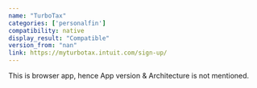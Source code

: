 ```yaml
---
name: "TurboTax"
categories: ['personalfin']
compatibility: native
display_result: "Compatible"
version_from: "nan"
link: https://myturbotax.intuit.com/sign-up/
---
```


This is browser app, hence App version & Architecture is not mentioned.